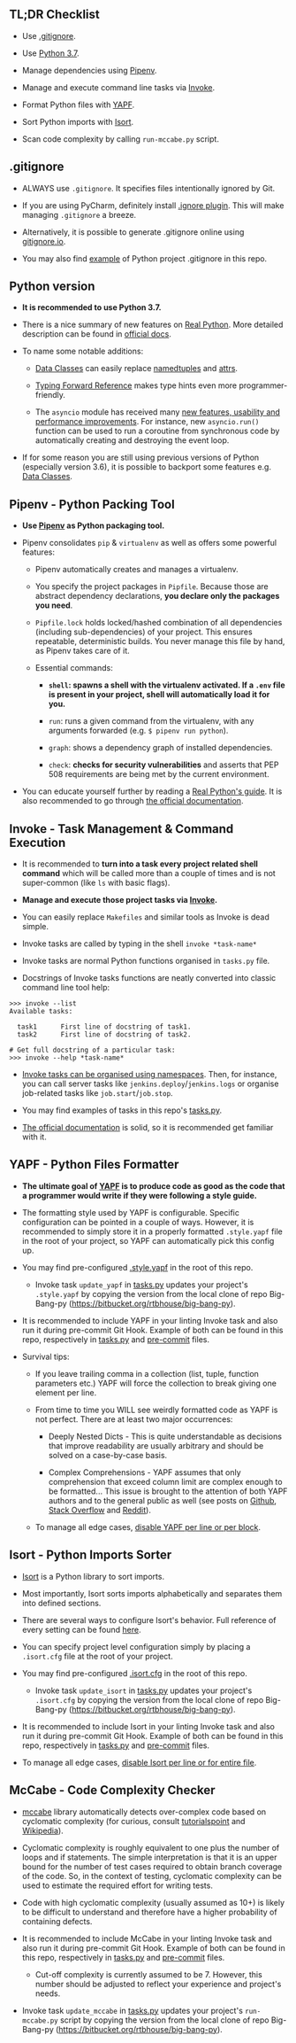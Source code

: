 ## TL;DR Checklist

- Use [.gitignore](https://git-scm.com/docs/gitignore).

- Use [Python 3.7](https://docs.python.org/3/whatsnew/3.7.html).

- Manage dependencies using [Pipenv](https://pipenv.readthedocs.io/en/latest).

- Manage and execute command line tasks via [Invoke](http://www.pyinvoke.org).

- Format Python files with [YAPF](https://github.com/google/yapf).

- Sort Python imports with [Isort](https://github.com/timothycrosley/isort).

- Scan code complexity by calling `run-mccabe.py` script.


## .gitignore

- ALWAYS use `.gitignore`. It specifies files intentionally ignored by Git.

- If you are using PyCharm, definitely install [.ignore plugin](https://github.com/hsz/idea-gitignore). This will make managing `.gitignore` a breeze. 

- Alternatively, it is possible to generate .gitignore online using [gitignore.io](https://www.gitignore.io).

- You may also find [example](https://bitbucket.org/rtbhouse/big-bang-py/src/master/.gitignore) of Python project .gitignore in this repo.


## Python version

- **It is recommended to use Python 3.7.**

- There is a nice summary of new features on [Real Python](https://realpython.com/python37-new-features). More detailed description can be found in [official docs](https://docs.python.org/3/whatsnew/3.7.html).

- To name some notable additions:

    - [Data Classes](https://realpython.com/python-data-classes) can easily replace [namedtuples](https://docs.python.org/3.7/library/collections.html#collections.namedtuple) and [attrs](https://github.com/python-attrs/attrs).
    
    - [Typing Forward Reference](https://realpython.com/python37-new-features/#typing-enhancements) makes type hints even more programmer-friendly.

    - The `asyncio` module has received many [new features, usability and performance improvements](https://docs.python.org/3/whatsnew/3.7.html#asyncio). For instance,  new `asyncio.run()` function can be used to run a coroutine from synchronous code by automatically creating and destroying the event loop.
    
- If for some reason you are still using previous versions of Python (especially version 3.6), it is possible to backport some features e.g. [Data Classes](https://github.com/ericvsmith/dataclasses).


## Pipenv - Python Packing Tool

- **Use [Pipenv](https://pipenv.readthedocs.io/en/latest) as Python packaging tool.**

- Pipenv consolidates `pip` & `virtualenv` as well as offers some powerful features:

    - Pipenv automatically creates and manages a virtualenv.
    
    - You specify the project packages in `Pipfile`. Because those are abstract dependency declarations, **you declare only the packages you need**.
    
    -  `Pipfile.lock` holds locked/hashed combination of all dependencies (including sub-dependencies) of your project. This ensures repeatable, deterministic builds. You never manage this file by hand, as Pipenv takes care of it.
    
    - Essential commands:
    
        - **`shell`: spawns a shell with the virtualenv activated. If a `.env` file is present in your project, shell will automatically load it for you.**
        
        - `run`: runs a given command from the virtualenv, with any arguments forwarded (e.g. `$ pipenv run python`).
        
        - `graph`: shows a dependency graph of installed dependencies.
        
        - `check`: **checks for security vulnerabilities** and asserts that PEP 508 requirements are being met by the current environment.

- You can educate yourself further by reading a [Real Python's guide](https://realpython.com/pipenv-guide). It is also recommended to go through [the official documentation](https://pipenv.readthedocs.io/en/latest/).


## Invoke - Task Management & Command Execution

- It is recommended to **turn into a task every project related shell command** which will be called more than a couple of times and is not super-common (like `ls` with basic flags).

- **Manage and execute those project tasks via [Invoke](http://www.pyinvoke.org).**

- You can easily replace `Makefiles` and similar tools as Invoke is dead simple.

- Invoke tasks are called by typing in the shell `invoke *task-name*`

- Invoke tasks are normal Python functions organised in `tasks.py` file.

- Docstrings of Invoke tasks functions are neatly converted into classic command line tool help:

```
>>> invoke --list
Available tasks:

  task1      First line of docstring of task1.
  task2      First line of docstring of task2.

# Get full docstring of a particular task:  
>>> invoke --help *task-name*
```

- [Invoke tasks can be organised using namespaces](http://docs.pyinvoke.org/en/1.2/getting-started.html#creating-namespaces). Then, for instance, you can call server tasks like `jenkins.deploy`/`jenkins.logs` or organise job-related tasks like `job.start`/`job.stop`.

- You may find examples of tasks in this repo's [tasks.py](https://bitbucket.org/rtbhouse/big-bang-py/src/master/tasks.py).

- [The official documentation](http://docs.pyinvoke.org/en/1.2/) is solid, so it is recommended get familiar with it. 


## YAPF - Python Files Formatter

- **The ultimate goal of [YAPF](https://github.com/google/yapf) is to produce code as good as the code that a programmer would write if they were following a style guide.**

- The formatting style used by YAPF is configurable. Specific configuration can be pointed in a couple of ways. However, it is recommended to simply store it in a properly formatted `.style.yapf` file in the root of your project, so YAPF can automatically pick this config up.

- You may find pre-configured [.style.yapf](https://bitbucket.org/rtbhouse/big-bang-py/src/master/.style.yapf) in the root of this repo.

    - Invoke task `update_yapf` in [tasks.py](https://bitbucket.org/rtbhouse/big-bang-py/src/master/tasks.py) updates your project's `.style.yapf` by copying the version from the local clone of repo Big-Bang-py (https://bitbucket.org/rtbhouse/big-bang-py).

- It is recommended to include YAPF in your linting Invoke task and also run it during pre-commit Git Hook. Example of both can be found in this repo, respectively in [tasks.py](https://bitbucket.org/rtbhouse/big-bang-py/src/master/tasks.py) and [pre-commit](https://bitbucket.org/rtbhouse/big-bang-py/src/master/pre-commit) files.

- Survival tips:
    
    - If you leave trailing comma in a collection (list, tuple, function parameters etc.) YAPF will force the collection to break giving one element per line.
    
    - From time to time you WILL see weirdly formatted code as YAPF is not perfect. There are at least two major occurrences: 
    
        - Deeply Nested Dicts - This is quite understandable as decisions that improve readability are usually arbitrary and should be solved on a case-by-case basis.
         
        - Complex Comprehensions - YAPF assumes that only comprehension that exceed column limit are complex enough to be formatted... This issue is brought to the attention of both YAPF authors and to the general public as well (see posts on [Github](https://github.com/google/yapf/issues/628), [Stack Overflow](https://stackoverflow.com/questions/52558919/is-there-a-way-to-force-yapf-to-always-split-fold-comprehensions) and [Reddit](https://www.reddit.com/r/Python/comments/9mov4r/is_there_a_way_to_force_yapf_to_always_splitfold)).
  
    - To manage all edge cases, [disable YAPF per line or per block](https://github.com/google/yapf#why-does-yapf-destroy-my-awesome-formatting). 
    

## Isort - Python Imports Sorter

- [Isort](https://github.com/timothycrosley/isort) is a Python library to sort imports.

- Most importantly, Isort sorts imports alphabetically and separates them into defined sections. 

- There are several ways to configure Isort's behavior. Full reference of every setting can be found [here](https://github.com/timothycrosley/isort/wiki/isort-Settings#full-reference-of-isort-settings).

- You can specify project level configuration simply by placing a `.isort.cfg` file at the root of your project.

- You may find pre-configured [.isort.cfg](https://bitbucket.org/rtbhouse/big-bang-py/src/master/.isort.cfg) in the root of this repo.

    - Invoke task `update_isort` in [tasks.py](https://bitbucket.org/rtbhouse/big-bang-py/src/master/tasks.py) updates your project's `.isort.cfg` by copying the version from the local clone of repo Big-Bang-py (https://bitbucket.org/rtbhouse/big-bang-py).
    
- It is recommended to include Isort in your linting Invoke task and also run it during pre-commit Git Hook. Example of both can be found in this repo, respectively in [tasks.py](https://bitbucket.org/rtbhouse/big-bang-py/src/master/tasks.py) and [pre-commit](https://bitbucket.org/rtbhouse/big-bang-py/src/master/pre-commit) files.

- To manage all edge cases, [disable Isort per line or for entire file](https://github.com/timothycrosley/isort#skip-processing-of-imports-outside-of-configuration).


## McCabe - Code Complexity Checker

- [mccabe](https://github.com/pycqa/mccabe) library automatically detects over-complex code based on cyclomatic complexity (for curious, consult [tutorialspoint](https://www.tutorialspoint.com/software_testing_dictionary/cyclomatic_complexity.htm) and [Wikipedia](https://en.wikipedia.org/wiki/Cyclomatic_complexity)).

- Cyclomatic complexity is roughly equivalent to one plus the number of loops and if statements. The simple interpretation is that it is an upper bound for the number of test cases required to obtain branch coverage of the code. So, in the context of testing, cyclomatic complexity can be used to estimate the required effort for writing tests.

- Code with high cyclomatic complexity (usually assumed as 10+) is likely to be difficult to understand and therefore have a higher probability of containing defects.
    
- It is recommended to include McCabe in your linting Invoke task and also run it during pre-commit Git Hook. Example of both can be found in this repo, respectively in [tasks.py](https://bitbucket.org/rtbhouse/big-bang-py/src/master/tasks.py) and [pre-commit](https://bitbucket.org/rtbhouse/big-bang-py/src/master/pre-commit) files.

    - Cut-off complexity is currently assumed to be 7. However, this number should be adjusted to reflect your experience and project's needs.
    
- Invoke task `update_mccabe` in [tasks.py](https://bitbucket.org/rtbhouse/big-bang-py/src/master/tasks.py) updates your project's `run-mccabe.py` script by copying the version from the local clone of repo Big-Bang-py (https://bitbucket.org/rtbhouse/big-bang-py).

